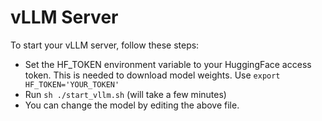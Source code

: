 # vLLM Server

To start your vLLM server, follow these steps:
* Set the HF_TOKEN environment variable to your HuggingFace access token. This is needed to download model weights. Use `export HF_TOKEN='YOUR_TOKEN'`
* Run `sh ./start_vllm.sh` (will take a few minutes)
* You can change the model by editing the above file.